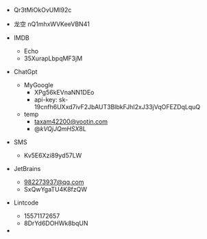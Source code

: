- Qr3tMiOkOvUMI92c
- 龙空
  nQ1mhxWVKeeVBN41

- IMDB
	- Echo
	- 35XurapLbpqMF3jM
- ChatGpt
	- MyGoogle
		- XPg56kEVnaNN1DEo
		- api-key: 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
	- temp
		-  taxam42200@vootin.com
		- @$kVQjJQmHSX$8L
- SMS
	- Kv5E6Xzi89yd57LW
- JetBrains
	- 982273937@qq.com
	- SxQwYgaTU4K8fzQW
- Lintcode
	- 15571172657
	- 8DrYd6DOHWk8bqUN
- 